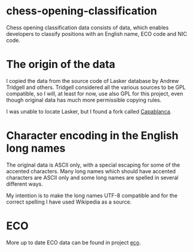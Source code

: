 # chess-opening-classification

Chess opening classification data consists of data, which enables developers
to classify positions with an English name, ECO code and NIC code.

# The origin of the data

I copied the data from the source code of Lasker database by Andrew Tridgell
and others. Tridgell considered all the various sources to be GPL compatible,
so I will, at least for now, use also GPL for this project, even though
original data has much more permissible copying rules.

I was unable to locate Lasker, but I found a fork called [Capablanca](https://github.com/ddugovic/capablanca).

# Character encoding in the English long names

The original data is ASCII only, with a special escaping for some of the
accented characters. Many long names which should have accented characters
are ASCII only and some long names are spelled in several different ways.

My intention is to make the long names UTF-8 compatible and for the correct
spelling I have used Wikipedia as a source.

# ECO

More up to date ECO data can be found in project [eco](https://github.com/niklasf/eco).

